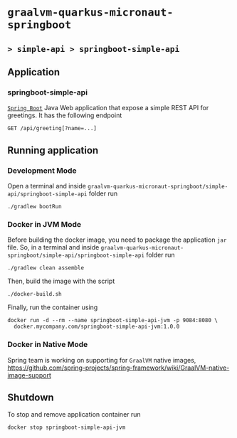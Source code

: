 # `graalvm-quarkus-micronaut-springboot`
## `> simple-api > springboot-simple-api`

## Application

### springboot-simple-api

[`Spring Boot`](https://docs.spring.io/spring-boot/docs/current/reference/htmlsingle/) Java Web application that expose a simple REST API for greetings. It has the following endpoint
```
GET /api/greeting[?name=...]
```

## Running application

### Development Mode

Open a terminal and inside `graalvm-quarkus-micronaut-springboot/simple-api/springboot-simple-api` folder run
```
./gradlew bootRun
```

### Docker in JVM Mode

Before building the docker image, you need to package the application `jar` file. So, in a terminal and inside `graalvm-quarkus-micronaut-springboot/simple-api/springboot-simple-api` folder run
```
./gradlew clean assemble
```

Then, build the image with the script
```
./docker-build.sh
```

Finally, run the container using
```
docker run -d --rm --name springboot-simple-api-jvm -p 9084:8080 \
  docker.mycompany.com/springboot-simple-api-jvm:1.0.0
```

### Docker in Native Mode

Spring team is working on supporting for `GraalVM` native images, https://github.com/spring-projects/spring-framework/wiki/GraalVM-native-image-support

## Shutdown

To stop and remove application container run
```
docker stop springboot-simple-api-jvm
```
